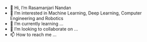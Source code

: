 - 👋 Hi, I’m Rasamanjari Nandan
- 👀 I’m interested in Machine Learning, Deep Learning, Computer Engineering and Robotics
- 🌱 I’m currently learning ...
- 💞️ I’m looking to collaborate on ...
- 📫 How to reach me ...

<!---
rnandan-97/rnandan-97 is a ✨ special ✨ repository because its `README.md` (this file) appears on your GitHub profile.
You can click the Preview link to take a look at your changes.
--->
